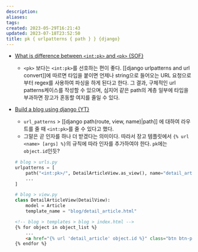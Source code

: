```yaml
---
description:
aliases: 
tags: 
created: 2023-05-29T16:21:43
updated: 2023-07-18T23:52:50
title: pk { urlpatterns { path } } {django}
---
```


- [What is difference between `<int:pk>` and `<pk>` {SOF}](https://stackoverflow.com/questions/62804254/what-is-the-difference-between-intpk-and-pk)
	- `<pk>` 보다는 `<int:pk>`를 선호하는 편이 좋다. [[django urlpatterns and url convert]]에 따르면 타입을 붙이면 언제나 string으로 들어오는 URL 요청으로부터 regex를 사용하여 파싱을 하게 된다고 한다. 그 결과, 구체적인 url patterns케이스를 작성할 수 있으며, 심지어 같은 path의 계층 일부에 타입을 부과하면 장고가 혼동할 여지를 줄일 수 있다.
- [Build a blog using django {YT}](https://youtu.be/sMqDJovFO-Y?t=5323)
	- `url_patterns` > [[django path(route, view, name)|path]] 에 대하여 라우트를 줄 때 `<int:pk>`를 줄 수 있다고 했다. 
	- 그말은 곧 인자를 하나 더 받겠다는 의미이다. 따라서 장고 템플릿에서 `{% url <name> [args] %}`의 규칙에 따라 인자를 추가하여야 한다. `pk`에는 `object.id`인듯?

	```python
	# blog > urls.py
	urlpatterns = [
	    path("<int:pk>/", DetailArticleView.as_view(), name="detail_article"),
		...
	]

	# blog > view.py
	class DetailArticleView(DetailView):
	    model = Article
	    template_name = "blog/detail_article.html"
	```

	```html
	<!-- blog > templates > blog > index.html -->
	{% for object in object_list %}
		...
		<a href="{% url 'detail_article' object.id %}" class="btn btn-primary">Read More</a>
	{% endfor %}
	```
